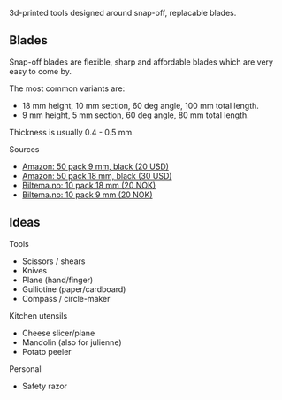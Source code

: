 
3d-printed tools designed around snap-off, replacable blades.

Blades
------

Snap-off blades are flexible, sharp and affordable blades
which are very easy to come by. 

The most common variants are:

* 18 mm height, 10 mm section, 60 deg angle, 100 mm total length. 
* 9 mm height, 5 mm section, 60 deg angle, 80 mm total length.

Thickness is usually 0.4 - 0.5 mm.

Sources

* [Amazon: 50 pack 9 mm, black (20 USD)](http://www.amazon.com/9149-ABB-50B-UltraSharp-Snap-Off-50-Pack/dp/B0006SJAQ6)
* [Amazon: 50 pack 18 mm, black (30 USD)](www.amazon.com/9069-LBB-50B-UltraSharp-Snap-Off-Heavy-Duty/dp/B000LE3V74)
* [Biltema.no: 10 pack 18 mm (20 NOK)](http://biltema.no/no/Verktoy/Handverktoy/Kniv-og-Hovel/Brytebladkniv-191053)
* [Biltema.no: 10 pack 9 mm (20 NOK)](http://biltema.no/no/Verktoy/Handverktoy/Kniv-og-Hovel/Brytebladkniv-9-mm-191054/)

Ideas
--------

Tools

* Scissors / shears
* Knives
* Plane (hand/finger)
* Guiliotine (paper/cardboard)
* Compass / circle-maker

Kitchen utensils

* Cheese slicer/plane
* Mandolin (also for julienne)
* Potato peeler

Personal

* Safety razor
